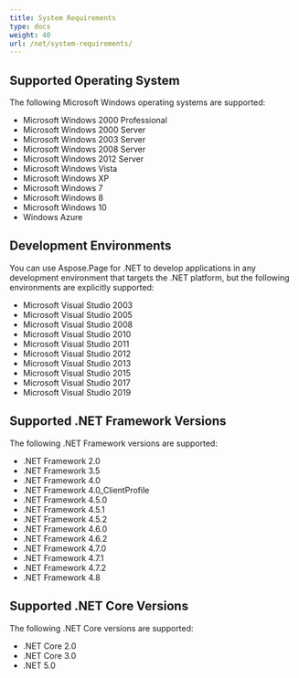 ```yaml
---
title: System Requirements
type: docs
weight: 40
url: /net/system-requirements/
---
```


## **Supported Operating System**
The following Microsoft Windows operating systems are supported:

- Microsoft Windows 2000 Professional
- Microsoft Windows 2000 Server
- Microsoft Windows 2003 Server
- Microsoft Windows 2008 Server 
- Microsoft Windows 2012 Server 
- Microsoft Windows Vista
- Microsoft Windows XP
- Microsoft Windows 7
- Microsoft Windows 8
- Microsoft Windows 10
- Windows Azure
## **Development Environments**
You can use Aspose.Page for .NET to develop applications in any development environment that targets the .NET platform, but the following environments are explicitly supported:

- Microsoft Visual Studio 2003
- Microsoft Visual Studio 2005
- Microsoft Visual Studio 2008
- Microsoft Visual Studio 2010
- Microsoft Visual Studio 2011
- Microsoft Visual Studio 2012
- Microsoft Visual Studio 2013
- Microsoft Visual Studio 2015
- Microsoft Visual Studio 2017
- Microsoft Visual Studio 2019
## **Supported .NET Framework Versions**
The following .NET Framework versions are supported:

- .NET Framework 2.0
- .NET Framework 3.5
- .NET Framework 4.0
- .NET Framework 4.0_ClientProfile
- .NET Framework 4.5.0
- .NET Framework 4.5.1
- .NET Framework 4.5.2
- .NET Framework 4.6.0
- .NET Framework 4.6.2
- .NET Framework 4.7.0
- .NET Framework 4.7.1
- .NET Framework 4.7.2
- .NET Framework 4.8

## **Supported .NET Core Versions**
The following .NET Core versions are supported:

- .NET Core 2.0
- .NET Core 3.0
- .NET 5.0